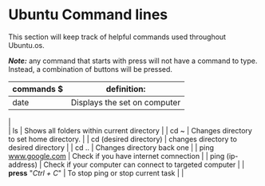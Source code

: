 # Ubuntu Command lines

This section will keep track of helpful commands used throughout Ubuntu.os.

***Note:*** any command that starts with press will not have a command to type. Instead, a combination of buttons will be pressed.
 

|                commands  $                   |                           definition:                              |
|----------------------------------------------|--------------------------------------------------------------------|
|  date                                        |    Displays the set on computer                                    |
|  
|  ls                                          |    Shows all folders within current directory                      |
|  cd ~                                        |    Changes directory to set home directory.                        |
|  cd (desired directory)                      |    changes directory to desired directory                          |
|  cd ..                                       |    Changes directory back one                                      |
|  ping www.google.com                         |    Check if you have internet comnection                           |
|  ping (ip-address)                           |    Check if your computer can connect to targeted computer         |
|  **press** "*Ctrl + C*"                      |    To stop ping or stop current task                               |
|  
